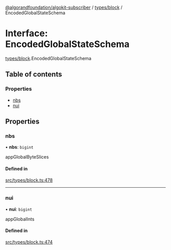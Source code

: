 [@algorandfoundation/algokit-subscriber](../README.md) / [types/block](../modules/types_block.md) / EncodedGlobalStateSchema

# Interface: EncodedGlobalStateSchema

[types/block](../modules/types_block.md).EncodedGlobalStateSchema

## Table of contents

### Properties

- [nbs](types_block.EncodedGlobalStateSchema.md#nbs)
- [nui](types_block.EncodedGlobalStateSchema.md#nui)

## Properties

### nbs

• **nbs**: `bigint`

appGlobalByteSlices

#### Defined in

[src/types/block.ts:478](https://github.com/algorandfoundation/algokit-subscriber-ts/blob/main/src/types/block.ts#L478)

___

### nui

• **nui**: `bigint`

appGlobalInts

#### Defined in

[src/types/block.ts:474](https://github.com/algorandfoundation/algokit-subscriber-ts/blob/main/src/types/block.ts#L474)
